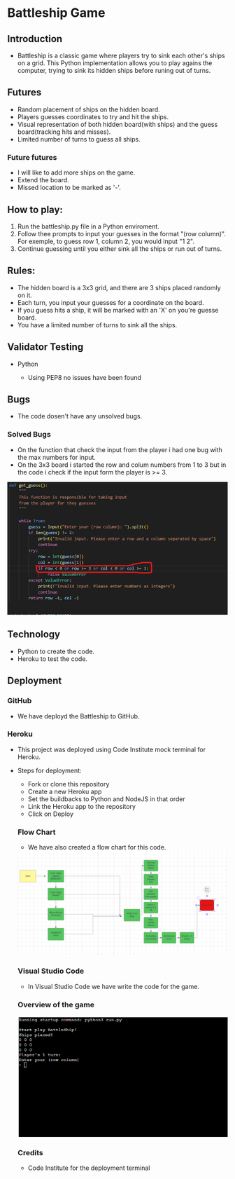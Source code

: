 # Battleship Game


## Introduction
 - Battleship is a classic game where players try to sink each other's ships on a grid. This Python implementation allows you to play agains the computer, trying to sink its hidden ships before runing out of turns.


## Futures 
 - Random placement of ships on the hidden board.
 - Players guesses coordinates to try and hit the ships.
 - Visual representation of both hidden board(with ships) and the guess board(tracking hits and misses).
 - Limited number of turns to guess all ships.

 ### Future futures
  - I will like to add more ships on the game.
  - Extend the board.
  - Missed location to be marked as '-'.


 ## How to play:
 1. Run the battleship.py file in a Python enviroment.
 2. Follow thee prompts to input your guesses in the format "(row column)". For exemple, to guess row 1, column 2, you would input "1 2".
 3. Continue guessing until you either sink all the ships or run out of turns.

 ## Rules:
 - The hidden board is a 3x3 grid, and there are 3 ships placed randomly on it.
 - Each turn, you input your guesses for a coordinate on the board.
 - If you guess hits a ship, it will be marked with an 'X' on you're guesse board.
 - You have a limited number of turns to sink all the ships.


 ## Validator Testing 
  <ul>
   <li>Python</li>
    <ul><li>Using PEP8 no issues have been found</li></ul></ul>

    
 ## Bugs 
 - The code dosen't have any unsolved bugs.
 ### Solved Bugs
 - On the function that check the input from the player i had one bug with the max numbers for input.
 - On the 3x3 board i started the row and colum numbers from 1 to 3 but in the code i check if the input form the player is >= 3.
 <img src="readmeimg\bugpython.png">

 ## Technology
  - Python to create the code.
  - Heroku to test the code.


 ## Deployment 


  ### GitHub
   
   - We have deployd the Battleship to GitHub.
      

   ### Heroku


   - This project was deployed using Code Institute mock terminal for Heroku.
   <ul><li>Steps for deployment:</li>
      <ul><li>Fork or clone this repository</li>
      <li>Create a new Heroku app</li>
      <li>Set the buildbacks to Python and NodeJS in that order</li>
      <li>Link the Heroku app to the repository</li>
      <li>Click on Deploy</li></ul>

   


### Flow Chart

 - We have also created a flow chart for this code.
 <img src=readmeimg\flowchart.png>

 

 ### Visual Studio Code
 - In Visual Studio Code we have write the code for the game.

 ### Overview of the game 
 <img src=readmeimg\overview.png>


### Credits
- Code Institute for the deployment terminal

